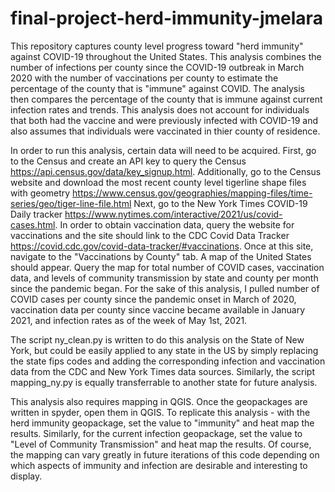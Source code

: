 # final-project-herd-immunity-jmelara
This repository captures county level progress toward "herd immunity" against COVID-19 throughout the United States. 
This analysis combines the number of infections per county since the COVID-19 outbreak in March 2020 with the number of vaccinations per county to estimate the 
percentage of the county that is "immune" against COVID. The analysis then compares the percentage of the county that is immune against current infection rates 
and trends. This analysis does not account for individuals that both had the vaccine and were previously infected with COVID-19 and also assumes that individuals were
vaccinated in thier county of residence. 

In order to run this analysis, certain data will need to be acquired. First, go to the Census and create an API key to query the Census https://api.census.gov/data/key_signup.html. 
Additionally, go to the Census website and download the most recent county level tigerline shape files with geometry https://www.census.gov/geographies/mapping-files/time-series/geo/tiger-line-file.html
Next, go to the New York Times COVID-19 Daily tracker https://www.nytimes.com/interactive/2021/us/covid-cases.html. In order to obtain vaccination data, query the website 
for vaccinations and the site should link to the CDC Covid Data Tracker https://covid.cdc.gov/covid-data-tracker/#vaccinations. Once at this site, navigate to 
the "Vaccinations by County" tab. A map of the United States should appear. Query the map for total number of COVID cases, vaccination data, and 
levels of community transmission by state and county per month since the pandemic began. For the sake of this analysis, I pulled number of COVID cases per county 
since the pandemic onset in March of 2020, vaccination data per county since vaccine became available in January 2021, and infection rates as of the week of 
May 1st, 2021. 

The script ny_clean.py is written to do this analysis on the State of New York, but could be easily applied to any state in the US by simply replacing the state fips codes and adding the corresponding infection and vaccination data from the CDC and New York Times data sources. Similarly, the script mapping_ny.py 
is equally transferrable to another state for future analysis. 

This analysis also requires mapping in QGIS. Once the geopackages are written in spyder, open them in QGIS. To replicate this analysis - with the herd immunity geopackage, 
set the value to "immunity" and heat map the results. Similarly, for the current infection geopackage, set the value to "Level of Community Transmission" and heat map the results. Of course, 
the mapping can vary greatly in future iterations of this code depending on which aspects of immunity and infection are desirable and interesting to display. 
